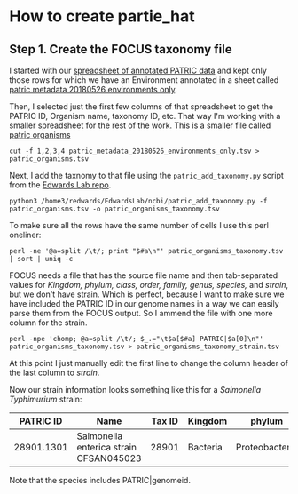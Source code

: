 # How to create partie_hat


## Step 1. Create the FOCUS taxonomy file

I started with our [spreadsheet of annotated PATRIC data](patric_metadata_20180526_environments.tsv) and kept only those rows for which we have an Environment annotated in a sheet called [patric metadata 20180526 environments only](patric_metadata_20180526_environments_only.tsv).

Then, I selected just the first few columns of that spreadsheet to get the PATRIC ID, Organism name, taxonomy ID, etc. That way I'm working with a smaller spreadsheet for the rest of the work. This is a smaller file called [patric organisms](patric_organisms.tsv)
 
```
cut -f 1,2,3,4 patric_metadata_20180526_environments_only.tsv > patric_organisms.tsv
```

Next, I add the taxnomy to that file using the `patric_add_taxonomy.py` script from the [Edwards Lab repo](https://github.com/linsalrob/EdwardsLab).


```
python3 /home3/redwards/EdwardsLab/ncbi/patric_add_taxonomy.py -f patric_organisms.tsv -o patric_organisms_taxonomy.tsv 
```

To make sure all the rows have the same number of cells I use this perl oneliner:

```
perl -ne '@a=split /\t/; print "$#a\n"' patric_organisms_taxonomy.tsv | sort | uniq -c
```

FOCUS needs a file that has the source file name and then tab-separated values for _Kingdom, phylum, class, order, family, genus, species,_ and _strain_, but we don't have strain. Which is perfect, because I want to make sure we have included the PATRIC ID in our genome names in a way we can easily parse them from the FOCUS output. So I ammend the file with one more column for the strain.

```
perl -npe 'chomp; @a=split /\t/; $_.="\t$a[$#a] PATRIC|$a[0]\n"' patric_organisms_taxonomy.tsv > patric_organisms_taxonomy_strain.tsv
```

At this point I just manually edit the first line to change the column header of the last column to _strain_.

Now our strain information looks something like this for a _Salmonella Typhimurium_ strain:

| PATRIC ID | Name | Tax ID | Kingdom | phylum | class | order | family | genus | species | strain |
|---|---|---|---|---|---|---|---|---|---|--- |
28901.1301 | Salmonella enterica strain CFSAN045023 | 28901 | Bacteria | Proteobacteria | Gammaproteobacteria | Enterobacterales | Enterobacteriaceae | Salmonella | Salmonella enterica | Salmonella enterica PATRIC|28901.1301

Note that the species includes PATRIC|genomeid.
